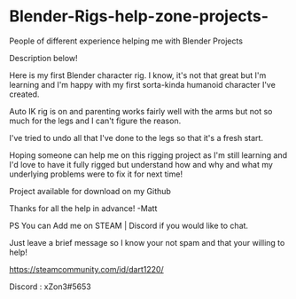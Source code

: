 # Blender-Rigs-help-zone-projects-

People of different experience helping me with Blender Projects

Description below!

Here is my first Blender character rig. I know, it's not that great but I'm learning and I'm happy with my first sorta-kinda humanoid character I've created.

Auto IK rig is on and parenting works fairly well with the arms but not so much for the legs and I can't figure the reason. 

I've tried to undo all that I've done to the legs so that it's a fresh start.

Hoping someone can help me on this rigging project as I'm still learning and I'd love to have it 
fully rigged but understand how and why and what my underlying problems were to fix it for next time!

Project available for download on my Github

Thanks for all the help in advance!
-Matt

PS
You can Add me on STEAM | Discord if you would like to chat.

Just leave a brief message so I know your not spam and that your willing to help!

https://steamcommunity.com/id/dart1220/

Discord : xZon3#5653




